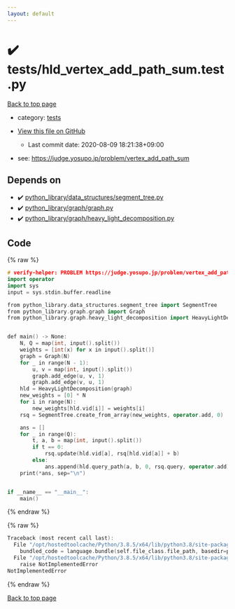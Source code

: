 ```yaml
---
layout: default
---
```


<!-- mathjax config similar to math.stackexchange -->
<script type="text/javascript" async
  src="https://cdnjs.cloudflare.com/ajax/libs/mathjax/2.7.5/MathJax.js?config=TeX-MML-AM_CHTML">
</script>
<script type="text/x-mathjax-config">
  MathJax.Hub.Config({
    TeX: { equationNumbers: { autoNumber: "AMS" }},
    tex2jax: {
      inlineMath: [ ['$','$'] ],
      processEscapes: true
    },
    "HTML-CSS": { matchFontHeight: false },
    displayAlign: "left",
    displayIndent: "2em"
  });
</script>

<script type="text/javascript" src="https://cdnjs.cloudflare.com/ajax/libs/jquery/3.4.1/jquery.min.js"></script>
<script src="https://cdn.jsdelivr.net/npm/jquery-balloon-js@1.1.2/jquery.balloon.min.js" integrity="sha256-ZEYs9VrgAeNuPvs15E39OsyOJaIkXEEt10fzxJ20+2I=" crossorigin="anonymous"></script>
<script type="text/javascript" src="../../assets/js/copy-button.js"></script>
<link rel="stylesheet" href="../../assets/css/copy-button.css" />


# :heavy_check_mark: tests/hld_vertex_add_path_sum.test.py

<a href="../../index.html">Back to top page</a>

* category: <a href="../../index.html#b61a6d542f9036550ba9c401c80f00ef">tests</a>
* <a href="{{ site.github.repository_url }}/blob/master/tests/hld_vertex_add_path_sum.test.py">View this file on GitHub</a>
    - Last commit date: 2020-08-09 18:21:38+09:00


* see: <a href="https://judge.yosupo.jp/problem/vertex_add_path_sum">https://judge.yosupo.jp/problem/vertex_add_path_sum</a>


## Depends on

* :heavy_check_mark: <a href="../../library/python_library/data_structures/segment_tree.py.html">python_library/data_structures/segment_tree.py</a>
* :heavy_check_mark: <a href="../../library/python_library/graph/graph.py.html">python_library/graph/graph.py</a>
* :heavy_check_mark: <a href="../../library/python_library/graph/heavy_light_decomposition.py.html">python_library/graph/heavy_light_decomposition.py</a>


## Code

<a id="unbundled"></a>
{% raw %}
```cpp
# verify-helper: PROBLEM https://judge.yosupo.jp/problem/vertex_add_path_sum
import operator
import sys
input = sys.stdin.buffer.readline

from python_library.data_structures.segment_tree import SegmentTree
from python_library.graph.graph import Graph
from python_library.graph.heavy_light_decomposition import HeavyLightDecomposition


def main() -> None:
    N, Q = map(int, input().split())
    weights = [int(x) for x in input().split()]
    graph = Graph(N)
    for _ in range(N - 1):
        u, v = map(int, input().split())
        graph.add_edge(u, v, 1)
        graph.add_edge(v, u, 1)
    hld = HeavyLightDecomposition(graph)
    new_weights = [0] * N
    for i in range(N):
        new_weights[hld.vid[i]] = weights[i]
    rsq = SegmentTree.create_from_array(new_weights, operator.add, 0)

    ans = []
    for _ in range(Q):
        t, a, b = map(int, input().split())
        if t == 0:
            rsq.update(hld.vid[a], rsq[hld.vid[a]] + b)
        else:
            ans.append(hld.query_path(a, b, 0, rsq.query, operator.add))
    print(*ans, sep="\n")


if __name__ == "__main__":
    main()

```
{% endraw %}

<a id="bundled"></a>
{% raw %}
```cpp
Traceback (most recent call last):
  File "/opt/hostedtoolcache/Python/3.8.5/x64/lib/python3.8/site-packages/onlinejudge_verify/docs.py", line 349, in write_contents
    bundled_code = language.bundle(self.file_class.file_path, basedir=pathlib.Path.cwd())
  File "/opt/hostedtoolcache/Python/3.8.5/x64/lib/python3.8/site-packages/onlinejudge_verify/languages/python.py", line 61, in bundle
    raise NotImplementedError
NotImplementedError

```
{% endraw %}

<a href="../../index.html">Back to top page</a>

